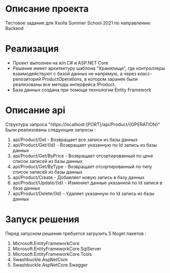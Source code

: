 # Описание проекта
Тестовое задание для Xsolla Summer School 2021 по направлению Backend 

# Реализация 
* Проект выполнен на я/п C# и ASP.NET Core
* Решение имеет архитектуру шаблона "Хранилище", где контроллеры взаимодействуют с базой данных не напрямую, а через класс-репозиторий ProductOperations, в котором заранее были реализованы все методы интерфейса IProduct. 
* База данных создана при помощи технологии Entity Framework

# Описание api
Структура запроса "https://localhost:{PORT}/api/Product/{OPERATION}"
Были реализованы следующие запросы : 
1) api/Product/Get - Возвращает все записи из базы данных
2) api/Product/Get/{Id} - Возвращает указанную по Id запись из базы данных
3) api/Product/Get/ByPrice - Возвращает отсортированный по цене список записей из базы данных
4) api/Product/Get/ByType - Возвращает отсортированный по типу список записей из базы данных
5) api/Product/Create - Добавляет новую запись в базу данных 
6) api/Product/Update/{Id} - Изменяет данные указанной по Id записи в базе данных
7) api/Product/Delete/{Id} - Удаляет указанную по Id запись из базы данных 

# Запуск решения
Перед запуском решения требуется загрузить 5 Nuget пакетов :
1) Microsoft.EntityFrameworkCore
2) Microsoft.EntityFrameworkCore.SqlServer
3) Microsoft.EntityFrameworkCore.Tools
4) Swashbuckle.AspNetCore
5) Swashbuckle.AspNetCore.Swagger
